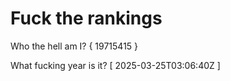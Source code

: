 # Fuck the rankings

Who the hell am I?
{ 19715415 }

What fucking year is it?
[ 2025-03-25T03:06:40Z ]
